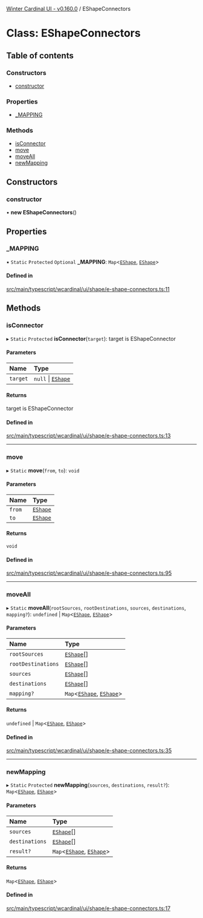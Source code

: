 [Winter Cardinal UI - v0.160.0](../index.md) / EShapeConnectors

# Class: EShapeConnectors

## Table of contents

### Constructors

- [constructor](EShapeConnectors.md#constructor)

### Properties

- [\_MAPPING](EShapeConnectors.md#_mapping)

### Methods

- [isConnector](EShapeConnectors.md#isconnector)
- [move](EShapeConnectors.md#move)
- [moveAll](EShapeConnectors.md#moveall)
- [newMapping](EShapeConnectors.md#newmapping)

## Constructors

### constructor

• **new EShapeConnectors**()

## Properties

### \_MAPPING

▪ `Static` `Protected` `Optional` **\_MAPPING**: `Map`<[`EShape`](../interfaces/EShape.md), [`EShape`](../interfaces/EShape.md)\>

#### Defined in

[src/main/typescript/wcardinal/ui/shape/e-shape-connectors.ts:11](https://github.com/winter-cardinal/winter-cardinal-ui/blob/v0.160.0/src/main/typescript/wcardinal/ui/shape/e-shape-connectors.ts#L11)

## Methods

### isConnector

▸ `Static` `Protected` **isConnector**(`target`): target is EShapeConnector

#### Parameters

| Name | Type |
| :------ | :------ |
| `target` | ``null`` \| [`EShape`](../interfaces/EShape.md) |

#### Returns

target is EShapeConnector

#### Defined in

[src/main/typescript/wcardinal/ui/shape/e-shape-connectors.ts:13](https://github.com/winter-cardinal/winter-cardinal-ui/blob/v0.160.0/src/main/typescript/wcardinal/ui/shape/e-shape-connectors.ts#L13)

___

### move

▸ `Static` **move**(`from`, `to`): `void`

#### Parameters

| Name | Type |
| :------ | :------ |
| `from` | [`EShape`](../interfaces/EShape.md) |
| `to` | [`EShape`](../interfaces/EShape.md) |

#### Returns

`void`

#### Defined in

[src/main/typescript/wcardinal/ui/shape/e-shape-connectors.ts:95](https://github.com/winter-cardinal/winter-cardinal-ui/blob/v0.160.0/src/main/typescript/wcardinal/ui/shape/e-shape-connectors.ts#L95)

___

### moveAll

▸ `Static` **moveAll**(`rootSources`, `rootDestinations`, `sources`, `destinations`, `mapping?`): `undefined` \| `Map`<[`EShape`](../interfaces/EShape.md), [`EShape`](../interfaces/EShape.md)\>

#### Parameters

| Name | Type |
| :------ | :------ |
| `rootSources` | [`EShape`](../interfaces/EShape.md)[] |
| `rootDestinations` | [`EShape`](../interfaces/EShape.md)[] |
| `sources` | [`EShape`](../interfaces/EShape.md)[] |
| `destinations` | [`EShape`](../interfaces/EShape.md)[] |
| `mapping?` | `Map`<[`EShape`](../interfaces/EShape.md), [`EShape`](../interfaces/EShape.md)\> |

#### Returns

`undefined` \| `Map`<[`EShape`](../interfaces/EShape.md), [`EShape`](../interfaces/EShape.md)\>

#### Defined in

[src/main/typescript/wcardinal/ui/shape/e-shape-connectors.ts:35](https://github.com/winter-cardinal/winter-cardinal-ui/blob/v0.160.0/src/main/typescript/wcardinal/ui/shape/e-shape-connectors.ts#L35)

___

### newMapping

▸ `Static` `Protected` **newMapping**(`sources`, `destinations`, `result?`): `Map`<[`EShape`](../interfaces/EShape.md), [`EShape`](../interfaces/EShape.md)\>

#### Parameters

| Name | Type |
| :------ | :------ |
| `sources` | [`EShape`](../interfaces/EShape.md)[] |
| `destinations` | [`EShape`](../interfaces/EShape.md)[] |
| `result?` | `Map`<[`EShape`](../interfaces/EShape.md), [`EShape`](../interfaces/EShape.md)\> |

#### Returns

`Map`<[`EShape`](../interfaces/EShape.md), [`EShape`](../interfaces/EShape.md)\>

#### Defined in

[src/main/typescript/wcardinal/ui/shape/e-shape-connectors.ts:17](https://github.com/winter-cardinal/winter-cardinal-ui/blob/v0.160.0/src/main/typescript/wcardinal/ui/shape/e-shape-connectors.ts#L17)
